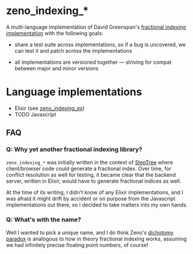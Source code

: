 # zeno_indexing_*

A multi-language implementation of 
David Greenspan's [fractional indexing implementation](https://observablehq.com/@dgreensp/implementing-fractional-indexing@547) 
with the following goals:

 * share a test suite across implementations, so if a bug is uncovered, we can test it and patch across
 the implementations

 * all implementations are versioned together — striving for compat between
 major and minor versions

# Language implementations


 * Elixir (see [zeno_indexing_ex](https://github.com/gdso/zeno_indexing_ex))
 * TODO Javascript 


## FAQ

### Q: Why yet another fractional indexing library?

`zeno_indexing_*` was initially written in the context of [StepTree](https://www.steptree.co)
where client/browser code could generate a fractional index. Over time, for conflict resolution as well for testing, 
it became clear that the backend server, written in Elixir, would have to generate fractional indices as well.


At the time of its writing, I didn't know 
of any Elixir implementations, and I was afraid it might drift by accident or on purpose 
from the Javascript implementations out there, so I decided to take matters into my own hands.

### Q: What's with the name?

Well I wanted to pick a unique name, and I do think Zeno's [dichotomy paradox](https://en.wikipedia.org/wiki/Zeno%27s_paradoxes#Dichotomy_paradox)
is analogous to how in theory fractional indexing works, assuming we had infinitely precise floating point numbers, of course!
